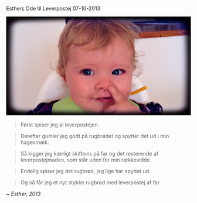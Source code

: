 Esthers Ode til Leverpostej
07-10-2013


![Esther med finger i næsen](/static/20131007_esther.png)

> Først spiser jeg al leverpostejen.

> Derefter gumler jeg godt på rugbrødet og spytter det ud i min hagesmæk.

> Så kigger jeg kærligt skiftevis på far og det resterende af leverpostejmaden, som står uden for min rækkevidde.

> Endelig spiser jeg det rugbrød, jeg lige har spyttet ud.

> Og så får jeg et nyt stykke rugbrød med leverpostej af far.

*~ Esther, 2013*

